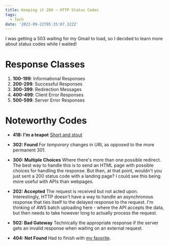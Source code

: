 ```yaml
---
title: Keeping it 200 — HTTP Status Codes
tags:
  - Tech
date: '2022-09-22T05:35:07.322Z'
---
```


I was getting a 503 waiting for my Gmail to load, so I decided to learn more about status codes while I waited!

# Response Classes

1. **100-199**: Informational Responses
2. **200-299**: Successful Responses
3. **300-399**: Redirection Messages
4. **400-499**: Client Error Responses
5. **500-599**: Server Error Responses

# Noteworthy Codes

- **418: I'm a teapot** [Short and stout](https://www.google.com/teapot)

- **302: Found** For _temporary_ changes in URI, as opposed to the more permanent 301.

- **300: Multiple Choices** Where there's more than one possible redirect. The best way to handle this is to send an HTML page with possible choices for handling the response. But then, at that point, wouldn't you just sent a 200 status code with a landing page? I could see this being more useful with APIs than webpages.

- **202: Accepted** The request is received but not acted upon. Interestingly, HTTP doesn't have a way to handle an asynchronous response that ties itself to the delayed response to the request. I'm thinking of AWS batch uploading here - where the API accepts the data, but then needs to take however long to actually process the request.

- **502: Bad Gateway** Technically the appropriate response if the server gets an invalid response when waiting on an external request.

- **404: Not Found** Had to finish with [my favorite](https://homestarrunner.com/404).
